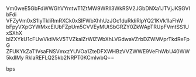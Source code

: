 Vm0weE5GbFdWWGhVYmtwT1ZtMW9WRll3WkRSV2JGbDNXa1JTVjJKSGVIbFdi
VFZyVm0xS1IyTkliRmRXCk0xSlFWbXhhUzJOc1duRldiRlpYQ21KVk1IaFhW
bFpyVXpGYWMxcElUbFZpUm5CVVEyMUtSbGRZY0ZkWApTRUpFVmtSS1UxSXhX
blZXYkU1cFUwVktlVkV5TVZkalZrWlZWbXhLVGdwaVZrbDZWMVprTkdReFpG
ZFUKYkZaT1VsaFNSVmxzYUVOa1ZteDFXWHBzVVZWWE9VeFhWbU40WW5kdlMy
RklaREFLQ25kb2NRPT0KCmlwbQ==

bps